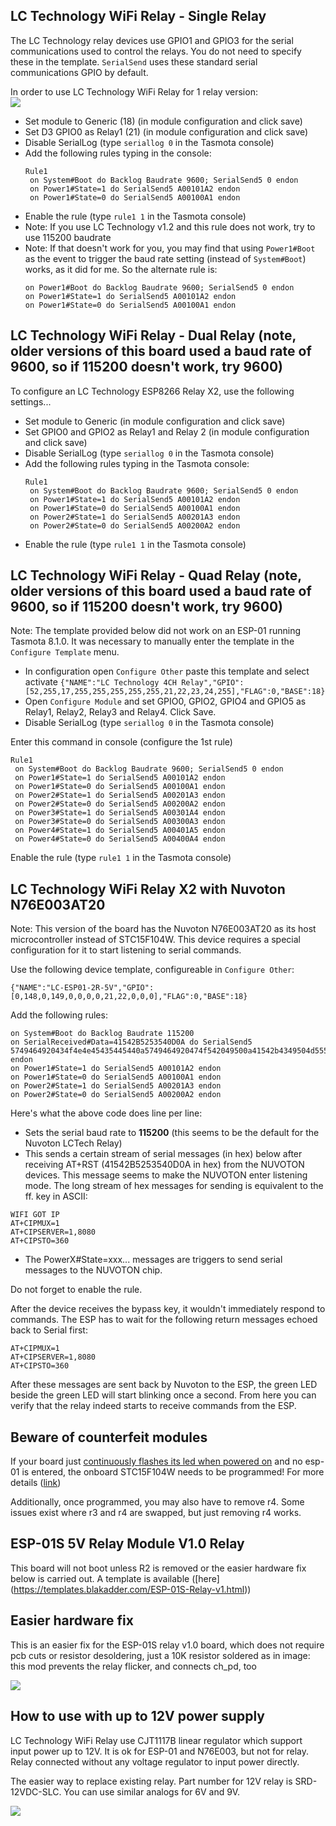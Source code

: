 ## LC Technology WiFi Relay - Single Relay

The LC Technology relay devices use GPIO1 and GPIO3 for the serial communications used to control the relays. You do not need to specify these in the template. `SerialSend` uses these standard serial communications GPIO by default.

In order to use LC Technology WiFi Relay for 1 relay version:  
![](https://www.dhresource.com/0x0s/f2-albu-g6-M01-AB-F1-rBVaR1sFGr6AbvbGAANcsjYxEtQ983.jpg/esp8266-esp-01s-5v-esp01s-modulo-rel-wifi.jpg)
* Set module to Generic (18) (in module configuration and click save)
* Set D3 GPIO0 as Relay1 (21) (in module configuration and click save)
* Disable SerialLog (type `seriallog 0` in the Tasmota console)
* Add the following rules typing in the console:
  ```
  Rule1
   on System#Boot do Backlog Baudrate 9600; SerialSend5 0 endon
   on Power1#State=1 do SerialSend5 A00101A2 endon
   on Power1#State=0 do SerialSend5 A00100A1 endon
  ```
* Enable the rule (type `rule1 1` in the Tasmota console)
* Note: If you use LC Technology v1.2 and this rule does not work, try to use 115200 baudrate
* Note: If that doesn't work for you, you may find that using `Power1#Boot` as the event to trigger the baud rate setting (instead of `System#Boot`) works, as it did for me. So the alternate rule is:
  ```
  on Power1#Boot do Backlog Baudrate 9600; SerialSend5 0 endon
  on Power1#State=1 do SerialSend5 A00101A2 endon
  on Power1#State=0 do SerialSend5 A00100A1 endon
  ```

## LC Technology WiFi Relay - Dual Relay (note, older versions of this board used a baud rate of 9600, so if 115200 doesn't work, try 9600)

To configure an LC Technology ESP8266 Relay X2, use the following settings...

* Set module to Generic (in module configuration and click save)
* Set GPIO0 and GPIO2 as Relay1 and Relay 2 (in module configuration and click save)
* Disable SerialLog (type ``seriallog 0`` in the Tasmota console)
* Add the following rules typing in the Tasmota console:
  ```
  Rule1
   on System#Boot do Backlog Baudrate 9600; SerialSend5 0 endon
   on Power1#State=1 do SerialSend5 A00101A2 endon
   on Power1#State=0 do SerialSend5 A00100A1 endon
   on Power2#State=1 do SerialSend5 A00201A3 endon
   on Power2#State=0 do SerialSend5 A00200A2 endon
  ```
* Enable the rule (type `rule1 1` in the Tasmota console)  

## LC Technology WiFi Relay - Quad Relay (note, older versions of this board used a baud rate of 9600, so if 115200 doesn't work, try 9600)

Note: The template provided below did not work on an ESP-01 running Tasmota 8.1.0. It was necessary to manually enter the template in the `Configure Template` menu.

* In configuration open `Configure Other` paste this template and select activate
`{"NAME":"LC Technology 4CH Relay","GPIO":[52,255,17,255,255,255,255,255,21,22,23,24,255],"FLAG":0,"BASE":18}`
* Open `Configure Module` and set GPIO0, GPIO2, GPIO4 and GPIO5 as Relay1, Relay2, Relay3 and Relay4. Click Save.
* Disable SerialLog (type ``seriallog 0`` in the Tasmota console)

Enter this command in console (configure the 1st rule)  
```
Rule1
 on System#Boot do Backlog Baudrate 9600; SerialSend5 0 endon
 on Power1#State=1 do SerialSend5 A00101A2 endon
 on Power1#State=0 do SerialSend5 A00100A1 endon
 on Power2#State=1 do SerialSend5 A00201A3 endon
 on Power2#State=0 do SerialSend5 A00200A2 endon
 on Power3#State=1 do SerialSend5 A00301A4 endon
 on Power3#State=0 do SerialSend5 A00300A3 endon
 on Power4#State=1 do SerialSend5 A00401A5 endon
 on Power4#State=0 do SerialSend5 A00400A4 endon
```
Enable the rule (type `rule1 1` in the Tasmota console)  

## LC Technology WiFi Relay X2 with Nuvoton N76E003AT20

Note: This version of the board has the Nuvoton N76E003AT20 as its host microcontroller instead of  STC15F104W. This device requires a special configuration for it to start listening to serial commands.

Use the following device template, configureable in `Configure Other`:
```
{"NAME":"LC-ESP01-2R-5V","GPIO":[0,148,0,149,0,0,0,0,21,22,0,0,0],"FLAG":0,"BASE":18}
```

Add the following rules:
```
on System#Boot do Backlog Baudrate 115200
on SerialReceived#Data=41542B5253540D0A do SerialSend5 5749464920434f4e4e45435445440a5749464920474f542049500a41542b4349504d55583d310a41542b4349505345525645523d312c383038300a41542b43495053544f3d333630 endon
on Power1#State=1 do SerialSend5 A00101A2 endon
on Power1#State=0 do SerialSend5 A00100A1 endon
on Power2#State=1 do SerialSend5 A00201A3 endon
on Power2#State=0 do SerialSend5 A00200A2 endon
```

Here's what the above code does line per line:

* Sets the serial baud rate to **115200** (this seems to be the default for the Nuvoton LCTech Relay)
* This sends a certain stream of serial messages (in hex) below after receiving AT+RST (41542B5253540D0A in hex) from the NUVOTON devices. This message seems to make the NUVOTON enter listening mode. The long stream of hex messages for sending is equivalent to the ff. key in ASCII:
```WIFI CONNECTED
WIFI GOT IP
AT+CIPMUX=1
AT+CIPSERVER=1,8080
AT+CIPSTO=360
```
* The PowerX#State=xxx... messages are triggers to send serial messages to the NUVOTON chip.

Do not forget to enable the rule.

After the device receives the bypass key, it wouldn't immediately respond to commands. The ESP has to wait for the following return messages echoed back to Serial first:
```
AT+CIPMUX=1
AT+CIPSERVER=1,8080
AT+CIPSTO=360
```
After these messages are sent back by Nuvoton to the ESP, the green LED beside the green LED will start blinking once a second. From here you can verify that the relay indeed starts to receive commands from the ESP.

## Beware of counterfeit modules
If your board just [continuously flashes its led when powered on](https://www.youtube.com/watch?v=5Le9kNT_Bm4) and no esp-01 is entered, the onboard STC15F104W needs to be programmed! For more details ([link](https://www.esp8266.com/viewtopic.php?f=160&t=13164&start=68#p74262))

Additionally, once programmed, you may also have to remove r4. Some issues exist where r3 and r4 are swapped, but just removing r4 works.

## ESP-01S 5V Relay Module V1.0 Relay

This board will not boot unless R2 is removed or the easier hardware fix below is carried out.
A template is available ([here] (https://templates.blakadder.com/ESP-01S-Relay-v1.html))

## Easier hardware fix

This is an easier fix for the ESP-01S relay v1.0 board, which does not require pcb cuts or resistor desoldering, just a 10K resistor soldered as in image: this mod prevents the relay flicker, and connects ch_pd, too

![](https://user-images.githubusercontent.com/5904370/72250870-ef3cee80-35fc-11ea-875e-dcd93c3ce670.png)

## How to use with up to 12V power supply

LC Technology WiFi Relay use CJT1117B linear regulator which support input power up to 12V. It is ok for ESP-01 and N76E003, but not for relay. Relay connected without any voltage regulator to input power directly.

The easier way to replace existing relay. Part number for 12V relay is SRD-12VDC-SLC. You can use similar analogs for 6V and 9V.

![](https://user-images.githubusercontent.com/25607714/75441867-19592e80-5967-11ea-8044-c30e42bfbe50.JPG)
